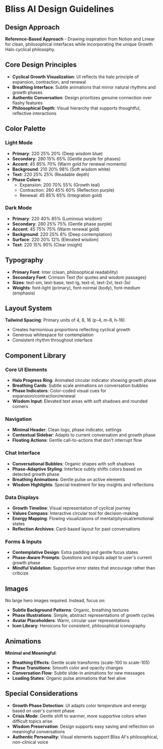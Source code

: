 # Bliss AI Design Guidelines

## Design Approach
**Reference-Based Approach** - Drawing inspiration from Notion and Linear for clean, philosophical interfaces while incorporating the unique Growth Halo cyclical philosophy.

## Core Design Principles
- **Cyclical Growth Visualization**: UI reflects the halo principle of expansion, contraction, and renewal
- **Breathing Interface**: Subtle animations that mirror natural rhythms and growth phases
- **Authentic Conversation**: Design prioritizes genuine connection over flashy features
- **Philosophical Depth**: Visual hierarchy that supports thoughtful, reflective interactions

## Color Palette

### Light Mode
- **Primary**: 220 25% 20% (Deep wisdom blue)
- **Secondary**: 280 15% 65% (Gentle purple for phases)
- **Accent**: 45 85% 70% (Warm gold for renewal moments)
- **Background**: 210 20% 98% (Soft wisdom white)
- **Text**: 220 25% 25% (Readable depth)
- **Phase Colors**:
  - Expansion: 200 70% 55% (Growth teal)
  - Contraction: 260 45% 60% (Reflection purple)
  - Renewal: 45 85% 65% (Integration gold)

### Dark Mode
- **Primary**: 220 40% 85% (Luminous wisdom)
- **Secondary**: 280 25% 75% (Gentle phase purple)
- **Accent**: 45 75% 75% (Warm renewal gold)
- **Background**: 220 25% 8% (Deep contemplation)
- **Surface**: 220 20% 12% (Elevated wisdom)
- **Text**: 220 15% 90% (Clear insight)

## Typography
- **Primary Font**: Inter (clean, philosophical readability)
- **Secondary Font**: Crimson Text (for quotes and wisdom passages)
- **Sizes**: text-sm, text-base, text-lg, text-xl, text-2xl, text-3xl
- **Weights**: font-light (primary), font-normal (body), font-medium (emphasis)

## Layout System
**Tailwind Spacing**: Primary units of 4, 8, 16 (p-4, m-8, h-16)
- Creates harmonious proportions reflecting cyclical growth
- Generous whitespace for contemplation
- Consistent rhythm throughout interface

## Component Library

### Core UI Elements
- **Halo Progress Ring**: Animated circular indicator showing growth phase
- **Breathing Cards**: Subtle scale animations on conversation bubbles
- **Phase Indicators**: Color-coded visual cues for expansion/contraction/renewal
- **Wisdom Input**: Elevated text areas with soft shadows and rounded corners

### Navigation
- **Minimal Header**: Clean logo, phase indicator, settings
- **Contextual Sidebar**: Adapts to current conversation and growth phase
- **Floating Actions**: Gentle call-to-actions that don't interrupt flow

### Chat Interface
- **Conversational Bubbles**: Organic shapes with soft shadows
- **Phase-Adaptive Styling**: Interface subtly shifts colors based on detected growth phase
- **Breathing Animations**: Gentle pulse on active elements
- **Wisdom Highlights**: Special treatment for key insights and reflections

### Data Displays
- **Growth Timeline**: Visual representation of cyclical journey
- **Values Compass**: Interactive circular tool for decision-making
- **Energy Mapping**: Flowing visualizations of mental/physical/emotional states
- **Reflection Archives**: Card-based layout for past conversations

### Forms & Inputs
- **Contemplative Design**: Extra padding and gentle focus states
- **Phase-Aware Prompts**: Questions and inputs adapt to user's current growth phase
- **Mindful Validation**: Supportive error states that encourage rather than criticize

## Images
No large hero images required. Instead, focus on:
- **Subtle Background Patterns**: Organic, breathing textures
- **Phase Illustrations**: Simple, abstract representations of growth cycles
- **Avatar Placeholders**: Warm, circular user representations
- **Icon Library**: Heroicons for consistent, philosophical iconography

## Animations
**Minimal and Meaningful**:
- **Breathing Effects**: Gentle scale transforms (scale-100 to scale-105)
- **Phase Transitions**: Smooth color and opacity changes
- **Conversation Flow**: Subtle slide-in animations for new messages
- **Loading States**: Organic pulse animations that feel alive

## Special Considerations
- **Growth Phase Detection**: UI adapts color temperature and energy based on user's current phase
- **Crisis Mode**: Gentle shift to warmer, more supportive colors when difficult topics arise
- **Wisdom Preservation**: Design supports easy saving and reflection on meaningful conversations
- **Authentic Personality**: Visual elements support Bliss AI's philosophical, non-clinical voice